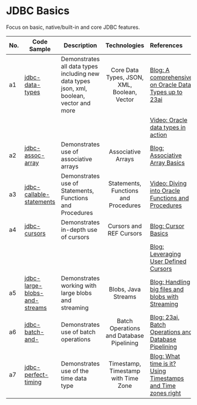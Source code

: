 # JDBC Basics
Focus on basic, native/built-in and core JDBC features.


| No. | Code Sample                                  | Description                                                                              |                Technologies                 | References                                                       |
|-----|----------------------------------------------|------------------------------------------------------------------------------------------|:-------------------------------------------:|:-----------------------------------------------------------------|
| a1  | [jdbc-data-types](./samples/jdbc-data-types) | Demonstrates all data types including new data types json, xml, boolean, vector and more | Core Data Types, JSON, XML, Boolean, Vector | [Blog: A comprehensive on Oracle Data Types up to 23ai]()        |
|     |                                              |                                                                                          |                                             | [Video: Oracle data types in action]()                           |
| a2  | [jdbc-assoc-array]()                         | Demonstrates use of associative arrays                                                   |             Associative Arrays              | [Blog: Associative Array Basics]()                               |
| a3  | [jdbc-callable-statements]()                 | Demonstrates use of Statements, Functions and Procedures                                 |    Statements, Functions and Procedures     | [Video: Diving into Oracle Functions and Procedures]()           |
| a4  | [jdbc-cursors]()                             | Demonstrates in-depth use of cursors                                                     |           Cursors and REF Cursors           | [Blog: Cursor Basics]()                                          |
|     |                                              |                                                                                          |                                             | [Blog: Leveraging User Defined Cursors]()                        |
| a5  | [jdbc-large-blobs-and-streams]()             | Demonstrates working with large blobs and streaming                                      |             Blobs, Java Streams             | [Blog: Handling big files and blobs with Streaming]()            |
| a6  | [jdbc-batch-and-]()                          | Demonstrates use of batch operations                                                     |  Batch Operations and Database Pipelining   | [Blog: 23ai, Batch Operations and Database Pipelining]()         |
| a7  | [jdbc-perfect-timing]()                      | Demonstrates use of the time data type                                                   |     Timestamp, Timestamp with Time Zone     | [Blog: What time is it? Using Timestamps and Time zones right]() |
